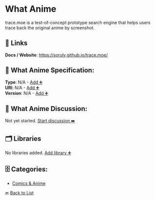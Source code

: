 # What Anime

trace.moe is a test-of-concept prototype search engine that helps users trace back the original anime by screenshot.

##  🔗 Links
**Docs / Website**: https://soruly.github.io/trace.moe/

## 🧬 What Anime Specification:
**Type**: N/A - [Add ➕](https://github.com/apis-list/apis-list/edit/main/apis.yaml#L21898)  
**URI**: N/A - [Add ➕](https://github.com/apis-list/apis-list/edit/main/apis.yaml#L21898)  
**Version**: N/A - [Add ➕](https://github.com/apis-list/apis-list/edit/main/apis.yaml#L21898)

## 💬 What Anime Discussion:
Not yet started. [Start discussion ➡️](https://github.com/apis-list/apis-list/discussions/new)

## 🗂️ Libraries

No libraries added. [Add library ➕](https://github.com/apis-list/apis-list/edit/main/apis.yaml#L21898)    


## 🗄️ Categories:
- [Comics & Anime](https://github.com/apis-list/apis-list#comics--anime-)

🔙  [Back to List](https://github.com/apis-list/apis-list)

